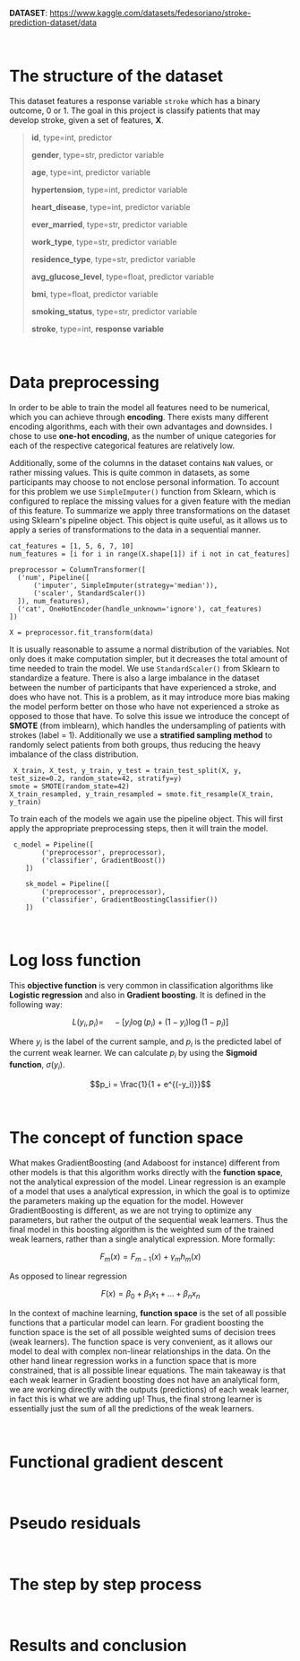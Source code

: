 **DATASET**: https://www.kaggle.com/datasets/fedesoriano/stroke-prediction-dataset/data

&nbsp;

# The structure of the dataset
This dataset features a response variable `stroke` which has a binary outcome, 0 or 1. The goal in this project is classify patients that may develop stroke, given a set of features, **X**.
> **id**, type=int, predictor
> 
> **gender**, type=str, predictor variable
> 
> **age**, type=int, predictor variable
>
> **hypertension**, type=int, predictor variable
>
> **heart_disease**, type=int, predictor variable
>
> **ever_married**, type=str, predictor variable
>
> **work_type**, type=str, predictor variable
>
> **residence_type**, type=str, predictor variable
>
> **avg_glucose_level**, type=float, predictor variable
>
> **bmi**, type=float, predictor variable
>
> **smoking_status**, type=str, predictor variable
>
> **stroke**, type=int, **response variable**

&nbsp;

# Data preprocessing
In order to be able to train the model all features need to be numerical, which you can achieve through **encoding**. There exists many different encoding algorithms, each with their own advantages and downsides. I chose to use **one-hot encoding**, as the number of unique categories for each of the respective categorical features are relatively low. 

Additionally, some of the columns in the dataset contains `NaN` values, or rather missing values. This is quite common in datasets, as some participants may choose to not enclose personal information. To account for this problem we use `SimpleImputer()` function from Sklearn, which is configured to replace the missing values for a given feature with the median of this feature. To summarize we apply three transformations on the dataset using Sklearn's pipeline object. This object is quite useful, as it allows us to apply a series of transformations to the data in a sequential manner.
```
cat_features = [1, 5, 6, 7, 10]
num_features = [i for i in range(X.shape[1]) if i not in cat_features]
    
preprocessor = ColumnTransformer([
  ('num', Pipeline([
      ('imputer', SimpleImputer(strategy='median')),
      ('scaler', StandardScaler())
  ]), num_features),
  ('cat', OneHotEncoder(handle_unknown='ignore'), cat_features)
])

X = preprocessor.fit_transform(data)
```

It is usually reasonable to assume a normal distribution of the variables. Not only does it make computation simpler, but it decreases the total amount of time needed to train the model. We use `StandardScaler()` from Sklearn to standardize a feature. There is also a large imbalance in the dataset between the number of participants that have experienced a stroke, and does who have not. This is a problem, as it may introduce more bias making the model perform better on those who have not experienced a stroke as opposed to those that have. To solve this issue we introduce the concept of **SMOTE** (from imblearn), which handles the undersampling of patients with strokes (label = 1). Additionally we use a **stratified sampling method** to randomly select patients from both groups, thus reducing the heavy imbalance of the class distribution.

```
 X_train, X_test, y_train, y_test = train_test_split(X, y, test_size=0.2, random_state=42, stratify=y)
smote = SMOTE(random_state=42)
X_train_resampled, y_train_resampled = smote.fit_resample(X_train, y_train)
```

To train each of the models we again use the pipeline object. This will first apply the appropriate preprocessing steps, then it will train the model. 
```
 c_model = Pipeline([
        ('preprocessor', preprocessor),
        ('classifier', GradientBoost())
    ])

    sk_model = Pipeline([
        ('preprocessor', preprocessor),
        ('classifier', GradientBoostingClassifier())
    ])
```

&nbsp;

# Log loss function
This **objective function** is very common in classification algorithms like **Logistic regression** and also in **Gradient boosting**. It is defined in the following way:

$$L(y_i, p_i) = \quad - \left[y_i \log(p_i) + (1 - y_i) \log(1 - p_i)\right]$$

Where $y_i$ is the label of the current sample, and $p_i$ is the predicted label of the current weak learner. We can calculate $p_i$ by using the **Sigmoid function**, $\sigma(y_i)$.

$$p_i = \frac{1}{1 + e^{(-y_i)}}$$

&nbsp;

# The concept of function space
What makes GradientBoosting (and Adaboost for instance) different from other models is that this algorithm works directly with the **function space**, not the analytical expression of the model. Linear regression is an example of a model that uses a analytical expression, in which the goal is to optimize the parameters making up the equation for the model. However GradientBoosting is different, as we are not trying to optimize any parameters, but rather the output of the sequential weak learners. Thus the final model in this boosting algorithm is the weighted sum of the trained weak learners, rather than a single analytical expression. More formally:

$$F_m(x) = F_{m-1}(x) + \gamma_{m} h_{m}(x)$$

As opposed to linear regression

$$F(x) = \beta_0 + \beta_1 x_1 + \dots + \beta_n x_n$$

In the context of machine learning, **function space** is the set of all possible functions that a particular model can learn. For gradient boosting the function space is the set of all possible weighted sums of decision trees (weak learners). The function space is very convenient, as it allows our model to deal with complex non-linear relationships in the data. On the other hand linear regression works in a function space that is more constrained, that is all possible linear equations. The main takeaway is that each weak learner in Gradient boosting does not have an analytical form, we are working directly with the outputs (predictions) of each weak learner, in fact this is what we are adding up! Thus, the final strong learner is essentially just the sum of all the predictions of the weak learners. 

&nbsp;

# Functional gradient descent

&nbsp;

# Pseudo residuals

&nbsp;

# The step by step process

&nbsp;

# Results and conclusion
